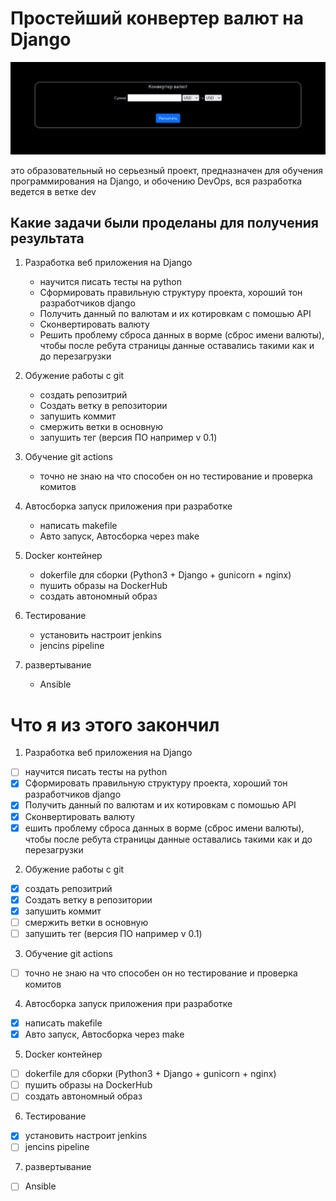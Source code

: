 # Простейший конвертер валют на Django  

<img src="https://raw.githubusercontent.com/solo10010/trash/main/static/image/2022-09-05_23-03.png">

<p>
это образовательный но серьезный проект, предназначен для обучения программирования на Django, и обочению DevOps, вся разработка ведется в ветке dev
</p>

## Какие задачи были проделаны для получения результата

1. Разработка веб приложения на Django
    - научится писать тесты на python 
    - Сформировать правильную структуру проекта, хороший тон разработчиков django
    - Получить данный по валютам и их котировкам с помошью API
    - Сконвертировать валюту
    - Решить проблему сброса данных в ворме (сброс имени валюты), чтобы после ребута страницы данные оставались такими как и до перезагрузки

2. Обужение работы с git
    - создать репозитрий
    - Создать ветку в репозитории
    - запушить коммит
    - смержить ветки в основную
    - запушить тег (версия ПО например v 0.1)

3. Обучение git actions
    - точно не знаю на что способен он но тестирование и проверка комитов


4. Автосборка запуск приложения при разработке
    - написать makefile
    - Авто запуск, Автосборка через make

5. Docker контейнер
    - dokerfile для сборки (Python3 + Django + gunicorn + nginx)
    - пушить образы на DockerHub
    - создать автономный образ

6. Тестирование 
    - установить настроит jenkins
    - jencins pipeline

7. развертывание 
    - Ansible

# Что я из этого закончил

1. Разработка веб приложения на Django
- [ ] научится писать тесты на python
- [x] Сформировать правильную структуру проекта, хороший тон разработчиков django
- [x] Получить данный по валютам и их котировкам с помошью API
- [x] Сконвертировать валюту
- [x] ешить проблему сброса данных в ворме (сброс имени валюты), чтобы после ребута страницы данные оставались такими как и до перезагрузки

2. Обужение работы с git
- [x] создать репозитрий
- [x] Создать ветку в репозитории
- [x] запушить коммит
- [ ] смержить ветки в основную
- [ ] запушить тег (версия ПО например v 0.1)

3. Обучение git actions
- [ ] точно не знаю на что способен он но тестирование и проверка комитов

4. Автосборка запуск приложения при разработке
- [x] написать makefile
- [x] Авто запуск, Автосборка через make

5. Docker контейнер
- [ ] dokerfile для сборки (Python3 + Django + gunicorn + nginx)
- [ ] пушить образы на DockerHub
- [ ] создать автономный образ

6. Тестирование 
- [x] установить настроит jenkins
- [ ] jencins pipeline

7. развертывание 
- [ ] Ansible